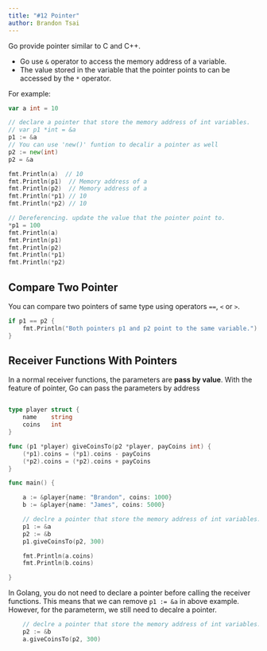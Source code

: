 ```yaml
---
title: "#12 Pointer"
author: Brandon Tsai
---
```


Go provide pointer similar to C and C++.

- Go use `&` operator to access the memory address of a variable.
- The value stored in the variable that the pointer points to can be accessed by the `*` operator.

For example:

```go
var a int = 10

// declare a pointer that store the memory address of int variables.
// var p1 *int = &a
p1 := &a
// You can use 'new()' funtion to decalir a pointer as well
p2 := new(int)
p2 = &a

fmt.Println(a)	// 10
fmt.Println(p1)  // Memory address of a
fmt.Println(p2)	 // Memory address of a
fmt.Println(*p1) // 10
fmt.Println(*p2) // 10

// Dereferencing. update the value that the pointer point to.
*p1 = 100
fmt.Println(a)
fmt.Println(p1)
fmt.Println(p2)
fmt.Println(*p1)
fmt.Println(*p2)
```

Compare Two Pointer
------------------

You can compare two pointers of same type using operators `==`, `<` or `>`.

```go
if p1 == p2 {
    fmt.Println("Both pointers p1 and p2 point to the same variable.")
}
```

Receiver Functions With Pointers
----------------------------

In a normal receiver functions, the parameters are **pass by value**.
With the feature of pointer, Go can pass the parameters by address

```go

type player struct {
	name    string
	coins   int
}

func (p1 *player) giveCoinsTo(p2 *player, payCoins int) {
	(*p1).coins = (*p1).coins - payCoins
	(*p2).coins = (*p2).coins + payCoins
}

func main() {

	a := &player{name: "Brandon", coins: 1000}
	b := &player{name: "James", coins: 5000}

	// declre a pointer that store the memory address of int variables.
	p1 := &a
	p2 := &b
	p1.giveCoinsTo(p2, 300)

	fmt.Println(a.coins)
	fmt.Println(b.coins)

}
```

In Golang, you do not need to declare a pointer before calling the receiver functions.
This means that we can remove `p1 := &a` in above example.
However, for the parameterm, we still need to decalre a pointer.

```go
	// declre a pointer that store the memory address of int variables.
	p2 := &b
	a.giveCoinsTo(p2, 300)
```